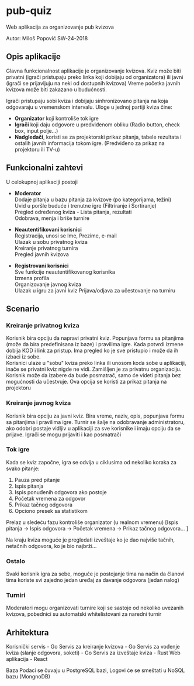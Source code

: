 # pub-quiz
Web aplikacija za organizovanje pub kvizova

Autor: Miloš Popović SW-24-2018


## Opis aplikacije
Glavna funkcionalnost aplikacije je organizovanje kvizova.
Kviz može biti privatni (igrači pristupaju preko linka koji dobijaju od organizatora) ili javni (igrači se prijavljuju na neki od dostupnih kvizova)
Vreme početka javnih kvizova može biti zakazano u budućnosti.

Igrači pristupaju sobi kviza i dobijaju sinhronizovano pitanja na koja odgovaraju u vremenskom intervalu. Uloge u jednoj partiji kviza čine:
- **Organizator** koji kontroliše tok igre
- **Igrači** koji daju odgovore u predviđenom obliku (Radio button, check box, input polje...)
- **Nadgledači**, koristi se za projektorski prikaz pitanja, tabele rezultata i ostalih javnih informacija tokom igre. (Predviđeno za prikaz na projektoru ili TV-u)


## Funkcionalni zahtevi
U celokupnoj aplikaciji postoji
- **Moderator**\
Dodaje pitanja u bazu pitanja za kvizove (po kategorijama, težini)\
Uvid u poršle buduće i trenutne igre (Filtriranje i Sortiranje)\
Pregled određenog kviza - Lista pitanja, rezultati\
Odobrava, menja i briše turnire

- **Neautentifikovani korisnici**\
Registracija, unosi se Ime, Prezime, e-mail\
Ulazak u sobu privatnog kviza\
Kreiranje privatnog turnira\
Pregled javnih kvizova


- **Registrovani korisnici**\
Sve funkcije neautentifikovanog korisnika\
Izmena profila\
Organizovanje javnog kviza\
Ulazak u igru za javni kviz
Prijava/odjava za učestovanje na turniru

## Scenario
### Kreiranje privatnog kviza
Korisnik bira opciju da napravi privatni kviz. Popunjava formu sa pitanjima (može da bira predefinisana iz baze) i pravilima igre. Kada potvrdi izmene dobija KOD i link za pristup. Ima pregled ko je sve pristupio i može da ih izbaci iz sobe.  
Korisnici ulaze u "sobu" kviza preko linka ili unosom koda sobe u aplikaciji, inače se privatni kviz nigde ne vidi. Zamišljen je za privatnu organizaciju.
Korisnik može da izabere da bude posmatrač, samo će videti pitanja bez mogućnosti da učestvuje. Ova opcija se koristi za prikaz pitanja na projektoru

### Kreiranje javnog kviza
Korisnik bira opciju za javni kviz. Bira vreme, naziv, opis, popunjava formu sa pitanjima i pravilima igre.
Turnir se šalje na odobravanje administratoru, ako odobri postaje vidljiv u aplikaciji za sve korisnike i imaju opciju da se prijave.
Igrači se mogu prijaviti i kao posmatrači

### Tok igre
Kada se kviz započne, igra se odvija u ciklusima od nekoliko koraka za svako pitanje:
1. Pauza pred pitanje
2. Ispis pitanja
3. Ispis ponuđenih odgovora ako postoje
4. Početak vremena za odgovor
5. Prikaz tačnog odgovora
6. Opciono presek sa statistikom

Prelaz u sledeću fazu kontroliše organizator (u realnom vremenu) [Ispis pitanja -> Ispis odgovora -> Početak vremena -> Prikaz tačnog odgovora... ]

Na kraju kviza moguće je pregledati izveštaje ko je dao najviše tačnih, netačnih odgovora, ko je bio najbrži...

### Ostalo
Svaki korisnik igra za sebe, moguće je postojanje tima na način da članovi tima koriste svi zajedno jedan uređaj za davanje odgovora (jedan nalog)

### Turniri
Moderatori mogu organizovati turnire koji se sastoje od nekoliko uvezanih kvizova, pobednici su automatski whitelistovani za naredni turnir

## Arhitektura
Korisnički servis - Go
Servis za kreiranje kvizova - Go
Servis za vođenje kviza (slanje odgovora, soketi) - Go
Servis za izveštaje kviza - Rust
Web aplikacija - React

Baza
Podaci se čuvaju u PostgreSQL bazi, 
Logovi će se smeštati u NoSQL bazu (MongnoDB)
